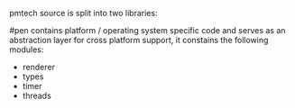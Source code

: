 
pmtech source is split into two libraries:

#pen
contains platform / operating system specific code and serves as an abstraction layer for cross platform support, it constains the following modules:

- renderer
- types
- timer
- threads
